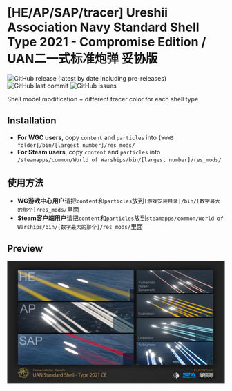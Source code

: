 ﻿# [HE/AP/SAP/tracer] Ureshii Association Navy Standard Shell Type 2021 - Compromise Edition / UAN二一式标准炮弹 妥协版

![GitHub release (latest by date including pre-releases)](https://img.shields.io/github/v/release/SEA-group/DanColle-UAN-Type21-CE?include_prereleases)
![GitHub last commit](https://img.shields.io/github/last-commit/SEA-group/DanColle-UAN-Type21-CE)
![GitHub issues](https://img.shields.io/github/issues-raw/SEA-group/DanColle-UAN-Type21-CE)

Shell model modification + different tracer color for each shell type

## Installation
* **For WGC users**, copy `content` and `particles` into `[WoWS folder]/bin/[largest number]/res_mods/`
* **For Steam users**, copy `content` and `particles` into `/steamapps/common/World of Warships/bin/[largest number]/res_mods/`

## 使用方法
* **WG游戏中心用户**请把`content`和`particles`放到`[游戏安装目录]/bin/[数字最大的那个]/res_mods/`里面
* **Steam客户端用户**请把`content`和`particles`放到`steamapps/common/World of Warships/bin/[数字最大的那个]/res_mods/`里面

## Preview
![UAN_Type_2021](https://raw.githubusercontent.com/SEA-group/DanColle-UAN-Type21-CE/master/Affiche.png)
